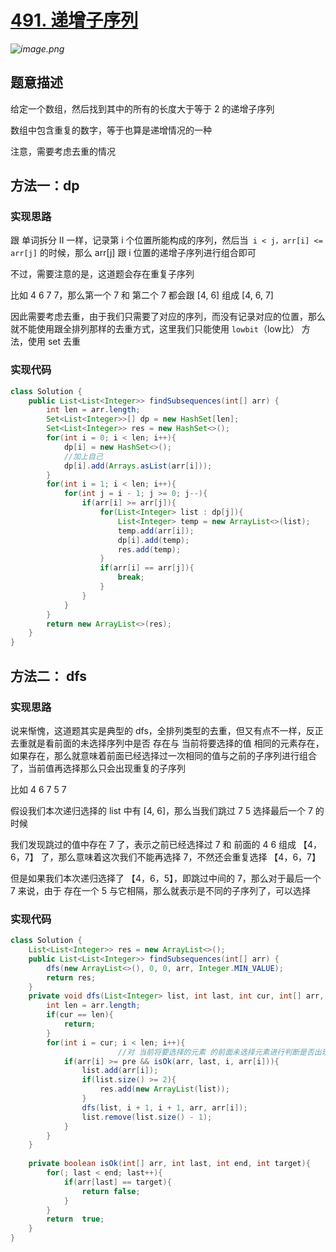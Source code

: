 # [491. 递增子序列](https://leetcode-cn.com/problems/increasing-subsequences/)

*![image.png](https://pic.leetcode-cn.com/1598320354-NVowdG-image.png)*



## 题意描述

给定一个数组，然后找到其中的所有的长度大于等于 2 的递增子序列

数组中包含重复的数字，等于也算是递增情况的一种

注意，需要考虑去重的情况



## 方法一：dp

### 实现思路

跟 单词拆分 II 一样，记录第 i 个位置所能构成的序列，然后当` i < j，arr[i] <= arr[j]` 的时候，那么 arr[j] 跟 i 位置的递增子序列进行组合即可

不过，需要注意的是，这道题会存在重复子序列

比如 4 6 7 7，那么第一个 7 和 第二个 7 都会跟 [4, 6] 组成 [4, 6, 7]

因此需要考虑去重，由于我们只需要了对应的序列，而没有记录对应的位置，那么就不能使用跟全排列那样的去重方式，这里我们只能使用 `lowbit`（low比） 方法，使用 set  去重



### 实现代码

```java
class Solution {
    public List<List<Integer>> findSubsequences(int[] arr) {
        int len = arr.length;
        Set<List<Integer>>[] dp = new HashSet[len];
        Set<List<Integer>> res = new HashSet<>();
        for(int i = 0; i < len; i++){
            dp[i] = new HashSet<>();
            //加上自己
            dp[i].add(Arrays.asList(arr[i]));
        }
        for(int i = 1; i < len; i++){
            for(int j = i - 1; j >= 0; j--){
                if(arr[i] >= arr[j]){
                    for(List<Integer> list : dp[j]){
                        List<Integer> temp = new ArrayList<>(list);
                        temp.add(arr[i]);
                        dp[i].add(temp);
                        res.add(temp);
                    }
                    if(arr[i] == arr[j]){
                        break;
                    }
                }
            }
        }
        return new ArrayList<>(res);
    }
}
```



## 方法二： dfs

### 实现思路

说来惭愧，这道题其实是典型的 dfs，全排列类型的去重，但又有点不一样，反正去重就是看前面的未选择序列中是否 存在与 当前将要选择的值 相同的元素存在，如果存在，那么就意味着前面已经选择过一次相同的值与之前的子序列进行组合了，当前值再选择那么只会出现重复的子序列

比如 4 6 7 5 7

假设我们本次递归选择的 list 中有 [4, 6]，那么当我们跳过 7 5 选择最后一个 7 的时候

我们发现跳过的值中存在 7 了，表示之前已经选择过 7 和 前面的 4 6 组成 【4，6，7】 了，那么意味着这次我们不能再选择 7，不然还会重复选择 【4，6，7】

但是如果我们本次递归选择了 【4，6，5】，即跳过中间的 7，那么对于最后一个 7 来说，由于 存在一个 5 与它相隔，那么就表示是不同的子序列了，可以选择



### 实现代码

```java
class Solution {
    List<List<Integer>> res = new ArrayList<>();
    public List<List<Integer>> findSubsequences(int[] arr) {
        dfs(new ArrayList<>(), 0, 0, arr, Integer.MIN_VALUE);
        return res;
    }
    private void dfs(List<Integer> list, int last, int cur, int[] arr, int pre){
        int len = arr.length;
        if(cur == len){
            return;
        }
        for(int i = cur; i < len; i++){
            			//对 当前将要选择的元素 的前面未选择元素进行判断是否出现过相同元素
            if(arr[i] >= pre && isOk(arr, last, i, arr[i])){
                list.add(arr[i]);
                if(list.size() >= 2){
                    res.add(new ArrayList(list));
                }
                dfs(list, i + 1, i + 1, arr, arr[i]);
                list.remove(list.size() - 1);
            }
        }
    }
    
    private boolean isOk(int[] arr, int last, int end, int target){
        for(; last < end; last++){
            if(arr[last] == target){
                return false;
            }
        }
        return  true;
    }
}
```

